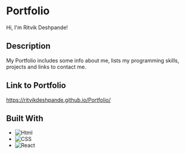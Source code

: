 # Portfolio
Hi, I'm Ritvik Deshpande!

## Description
My Portfolio includes some info about me, lists my programming skills, projects and links to contact me. 

## Link to Portfolio
https://ritvikdeshpande.github.io/Portfolio/

## Built With
- ![Html][Html.com]
- ![CSS][CSS.com]
- ![React][react.com]

[Html.com]: https://img.shields.io/badge/HTML-E34F26?style=for-the-badge&logo=HTML5&logoColor=white
[CSS.com]: https://img.shields.io/badge/CSS-1572B6?style=for-the-badge&logo=CSS3&logoColor=white
[React.com]: https://img.shields.io/badge/REACT-61DAFB?style=for-the-badge&logo=React&logoColor=white
